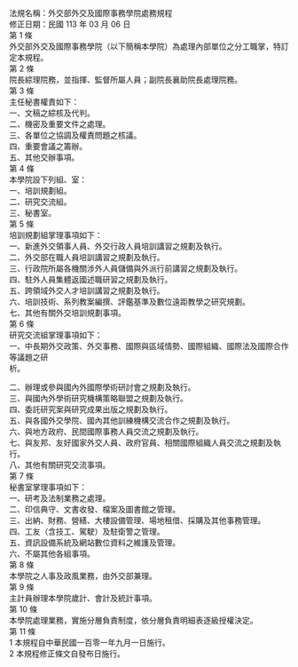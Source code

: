 法規名稱：外交部外交及國際事務學院處務規程  
修正日期：民國 113 年 03 月 06 日  
第 1 條  
外交部外交及國際事務學院（以下簡稱本學院）為處理內部單位之分工職掌，特訂定本規程。  
第 2 條  
院長綜理院務，並指揮、監督所屬人員；副院長襄助院長處理院務。  
第 3 條  
主任秘書權責如下：  
一、文稿之綜核及代判。  
二、機密及重要文件之處理。  
三、各單位之協調及權責問題之核議。  
四、重要會議之籌辦。  
五、其他交辦事項。  
第 4 條  
本學院設下列組、室：  
一、培訓規劃組。  
二、研究交流組。  
三、秘書室。  
第 5 條  
培訓規劃組掌理事項如下：  
一、新進外交領事人員、外交行政人員培訓講習之規劃及執行。  
二、外交部在職人員培訓講習之規劃及執行。  
三、行政院所屬各機關涉外人員儲備與外派行前講習之規劃及執行。  
四、駐外人員集體返國述職研習之規劃及執行。  
五、跨領域外交人才培訓講習之規劃及執行。  
六、培訓技術、系列教案編撰、評鑑基準及數位遠距教學之研究規劃。  
七、其他有關外交培訓規劃事項。  
第 6 條  
研究交流組掌理事項如下：  
一、中長期外交政策、外交事務、國際與區域情勢、國際組織、國際法及國際合作等議題之研  
析。  


二、辦理或參與國內外國際學術研討會之規劃及執行。  
三、與國內外學術研究機構策略聯盟之規劃及執行。  
四、委託研究案與研究成果出版之規劃及執行。  
五、與各國外交學院、國內其他訓練機構交流合作之規劃及執行。  
六、與地方政府、民間國際事務人員交流之規劃及執行。  
七、與友邦、友好國家外交人員、政府官員、相關國際組織人員交流之規劃及執行。  
八、其他有關研究交流事項。  
第 7 條  
秘書室掌理事項如下：  
一、研考及法制業務之處理。  
二、印信典守、文書收發、檔案及圖書館之管理。  
三、出納、財務、營繕、大樓設備管理、場地租借、採購及其他事務管理。  
四、工友（含技工、駕駛）及駐衛警之管理。  
五、資訊設備系統及網站數位資料之維護及管理。  
六、不屬其他各組事項。  
第 8 條  
本學院之人事及政風業務，由外交部兼理。  
第 9 條  
主計員辦理本學院歲計、會計及統計事項。  
第 10 條  
本學院處理業務，實施分層負責制度，依分層負責明細表逐級授權決定。  
第 11 條  
1 本規程自中華民國一百零一年九月一日施行。  
2 本規程修正條文自發布日施行。  


